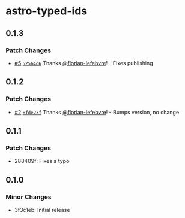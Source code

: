 # astro-typed-ids

## 0.1.3

### Patch Changes

- [#5](https://github.com/florian-lefebvre/astro-typed-ids/pull/5) [`52564d6`](https://github.com/florian-lefebvre/astro-typed-ids/commit/52564d607e1f4c7f29429439c69997ad01a2c3b6) Thanks [@florian-lefebvre](https://github.com/florian-lefebvre)! - Fixes publishing

## 0.1.2

### Patch Changes

- [#2](https://github.com/florian-lefebvre/astro-typed-ids/pull/2) [`8fde23f`](https://github.com/florian-lefebvre/astro-typed-ids/commit/8fde23fe7fdf50555ba1c78ab17af4a0848f337b) Thanks [@florian-lefebvre](https://github.com/florian-lefebvre)! - Bumps version, no change

## 0.1.1

### Patch Changes

- 288409f: Fixes a typo

## 0.1.0

### Minor Changes

- 3f3c1eb: Initial release
